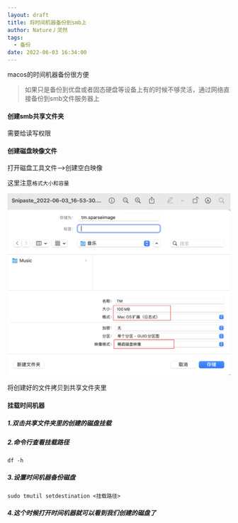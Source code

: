 ```yaml
---
layout: draft
title: 将时间机器备份到smb上
author: Nature丿灵然
tags:
  - 备份
date: 2022-06-03 16:34:00
---
```

macos的时间机器备份很方便

<!--more-->

> 如果只是备份到优盘或者固态硬盘等设备上有的时候不够灵活，通过网络直接备份到smb文件服务器上

#### 创建smb共享文件夹

需要给读写权限

#### 创建磁盘映像文件

打开磁盘工具文件-->创建空白映像

这里注意`格式大小和容量`

![图](../images/pasted-25.png)

将创建好的文件拷贝到共享文件夹里

#### 挂载时间机器

##### 1.双击共享文件夹里的创建的磁盘挂载

##### 2.命令行查看挂载路径

```shell
df -h
```

##### 3.设置时间机器备份磁盘

```shell
sudo tmutil setdestination <挂载路径>
```

##### 4.这个时候打开时间机器就可以看到我们创建的磁盘了
